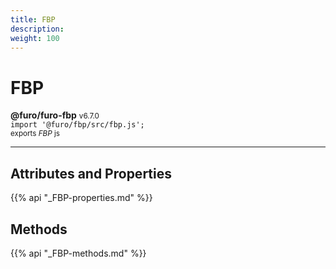```yaml
---
title: FBP
description: 
weight: 100
---
```


# FBP

**@furo/furo-fbp** <small>v6.7.0</small>
<br>`import '@furo/fbp/src/fbp.js';`<small>
<br>exports *FBP* js</small>


****



## Attributes and Properties
{{% api "_FBP-properties.md" %}}






















## Methods
{{% api "_FBP-methods.md" %}}


















